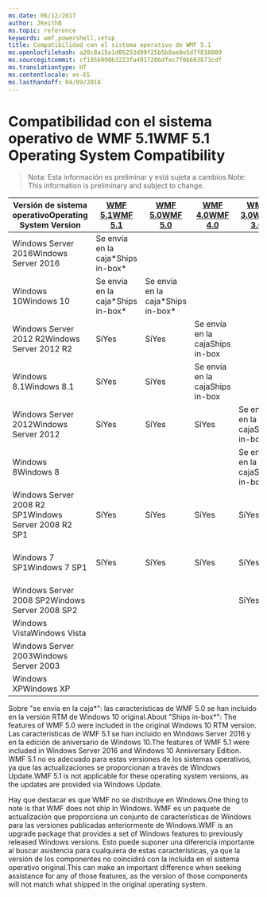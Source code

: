 ```yaml
---
ms.date: 06/12/2017
author: JKeithB
ms.topic: reference
keywords: wmf,powershell,setup
title: Compatibilidad con el sistema operativo de WMF 5.1
ms.openlocfilehash: a20c8a15e1d05253d99f25b5b8ae8e5d7f816089
ms.sourcegitcommit: cf195b090b3223fa4917206dfec7f0b603873cdf
ms.translationtype: HT
ms.contentlocale: es-ES
ms.lasthandoff: 04/09/2018
---
```

# <a name="wmf-51-operating-system-compatibility"></a><span data-ttu-id="557e7-103">Compatibilidad con el sistema operativo de WMF 5.1</span><span class="sxs-lookup"><span data-stu-id="557e7-103">WMF 5.1 Operating System Compatibility</span></span> #

> <span data-ttu-id="557e7-104">Nota: Esta información es preliminar y está sujeta a cambios.</span><span class="sxs-lookup"><span data-stu-id="557e7-104">Note: This information is preliminary and subject to change.</span></span>

| <span data-ttu-id="557e7-105">Versión de sistema operativo</span><span class="sxs-lookup"><span data-stu-id="557e7-105">Operating System Version</span></span> | [<span data-ttu-id="557e7-106">WMF 5.1</span><span class="sxs-lookup"><span data-stu-id="557e7-106">WMF 5.1</span></span>](https://aka.ms/wmf51download) | [<span data-ttu-id="557e7-107">WMF 5.0</span><span class="sxs-lookup"><span data-stu-id="557e7-107">WMF 5.0</span></span>](https://aka.ms/wmf5download) | [<span data-ttu-id="557e7-108">WMF 4.0</span><span class="sxs-lookup"><span data-stu-id="557e7-108">WMF 4.0</span></span>](https://aka.ms/wmf4download) |  [<span data-ttu-id="557e7-109">WMF 3.0</span><span class="sxs-lookup"><span data-stu-id="557e7-109">WMF 3.0</span></span>](https://aka.ms/wmf3download) | [<span data-ttu-id="557e7-110">WMF 2.0</span><span class="sxs-lookup"><span data-stu-id="557e7-110">WMF 2.0</span></span>](https://aka.ms/wmf2download) |
| ------------------------ | ----------- | ----------- | ----------- | ------------ |  ------------- |
| <span data-ttu-id="557e7-111">Windows Server 2016</span><span class="sxs-lookup"><span data-stu-id="557e7-111">Windows Server 2016</span></span> | <span data-ttu-id="557e7-112">Se envía en la caja\*</span><span class="sxs-lookup"><span data-stu-id="557e7-112">Ships in-box\*</span></span> |  |  |  |  |
| <span data-ttu-id="557e7-113">Windows 10</span><span class="sxs-lookup"><span data-stu-id="557e7-113">Windows 10</span></span> | <span data-ttu-id="557e7-114">Se envía en la caja\*</span><span class="sxs-lookup"><span data-stu-id="557e7-114">Ships in-box\*</span></span> | <span data-ttu-id="557e7-115">Se envía en la caja\*</span><span class="sxs-lookup"><span data-stu-id="557e7-115">Ships in-box\*</span></span>  | | | |
| <span data-ttu-id="557e7-116">Windows Server 2012 R2</span><span class="sxs-lookup"><span data-stu-id="557e7-116">Windows Server 2012 R2</span></span>| <span data-ttu-id="557e7-117">Sí</span><span class="sxs-lookup"><span data-stu-id="557e7-117">Yes</span></span> | <span data-ttu-id="557e7-118">Sí</span><span class="sxs-lookup"><span data-stu-id="557e7-118">Yes</span></span> | <span data-ttu-id="557e7-119">Se envía en la caja</span><span class="sxs-lookup"><span data-stu-id="557e7-119">Ships in-box</span></span> |  |  |
| <span data-ttu-id="557e7-120">Windows 8.1</span><span class="sxs-lookup"><span data-stu-id="557e7-120">Windows 8.1</span></span> | <span data-ttu-id="557e7-121">Sí</span><span class="sxs-lookup"><span data-stu-id="557e7-121">Yes</span></span> | <span data-ttu-id="557e7-122">Sí</span><span class="sxs-lookup"><span data-stu-id="557e7-122">Yes</span></span> |  <span data-ttu-id="557e7-123">Se envía en la caja</span><span class="sxs-lookup"><span data-stu-id="557e7-123">Ships in-box</span></span> |  |  |
| <span data-ttu-id="557e7-124">Windows Server 2012</span><span class="sxs-lookup"><span data-stu-id="557e7-124">Windows Server 2012</span></span> | <span data-ttu-id="557e7-125">Sí</span><span class="sxs-lookup"><span data-stu-id="557e7-125">Yes</span></span> | <span data-ttu-id="557e7-126">Sí</span><span class="sxs-lookup"><span data-stu-id="557e7-126">Yes</span></span> | <span data-ttu-id="557e7-127">Sí</span><span class="sxs-lookup"><span data-stu-id="557e7-127">Yes</span></span> |  <span data-ttu-id="557e7-128">Se envía en la caja</span><span class="sxs-lookup"><span data-stu-id="557e7-128">Ships in-box</span></span> | |
| <span data-ttu-id="557e7-129">Windows 8</span><span class="sxs-lookup"><span data-stu-id="557e7-129">Windows 8</span></span> |  |  |  | <span data-ttu-id="557e7-130">Se envía en la caja</span><span class="sxs-lookup"><span data-stu-id="557e7-130">Ships in-box</span></span> | |
| <span data-ttu-id="557e7-131">Windows Server 2008 R2 SP1</span><span class="sxs-lookup"><span data-stu-id="557e7-131">Windows Server 2008 R2 SP1</span></span> | <span data-ttu-id="557e7-132">Sí</span><span class="sxs-lookup"><span data-stu-id="557e7-132">Yes</span></span> | <span data-ttu-id="557e7-133">Sí</span><span class="sxs-lookup"><span data-stu-id="557e7-133">Yes</span></span> | <span data-ttu-id="557e7-134">Sí</span><span class="sxs-lookup"><span data-stu-id="557e7-134">Yes</span></span> |  <span data-ttu-id="557e7-135">Sí</span><span class="sxs-lookup"><span data-stu-id="557e7-135">Yes</span></span>| <span data-ttu-id="557e7-136">Se envía en la caja</span><span class="sxs-lookup"><span data-stu-id="557e7-136">Ships in-box</span></span> |
| <span data-ttu-id="557e7-137">Windows 7 SP1</span><span class="sxs-lookup"><span data-stu-id="557e7-137">Windows 7 SP1</span></span>  | <span data-ttu-id="557e7-138">Sí</span><span class="sxs-lookup"><span data-stu-id="557e7-138">Yes</span></span> | <span data-ttu-id="557e7-139">Sí</span><span class="sxs-lookup"><span data-stu-id="557e7-139">Yes</span></span> | <span data-ttu-id="557e7-140">Sí</span><span class="sxs-lookup"><span data-stu-id="557e7-140">Yes</span></span> | <span data-ttu-id="557e7-141">Sí</span><span class="sxs-lookup"><span data-stu-id="557e7-141">Yes</span></span> | <span data-ttu-id="557e7-142">Se envía en la caja</span><span class="sxs-lookup"><span data-stu-id="557e7-142">Ships in-box</span></span> |
| <span data-ttu-id="557e7-143">Windows Server 2008 SP2</span><span class="sxs-lookup"><span data-stu-id="557e7-143">Windows Server 2008 SP2</span></span> | | | | <span data-ttu-id="557e7-144">Sí</span><span class="sxs-lookup"><span data-stu-id="557e7-144">Yes</span></span> | <span data-ttu-id="557e7-145">Sí</span><span class="sxs-lookup"><span data-stu-id="557e7-145">Yes</span></span> |
| <span data-ttu-id="557e7-146">Windows Vista</span><span class="sxs-lookup"><span data-stu-id="557e7-146">Windows Vista</span></span> | | | | | <span data-ttu-id="557e7-147">Sí</span><span class="sxs-lookup"><span data-stu-id="557e7-147">Yes</span></span> |
| <span data-ttu-id="557e7-148">Windows Server 2003</span><span class="sxs-lookup"><span data-stu-id="557e7-148">Windows Server 2003</span></span>| | | |  | <span data-ttu-id="557e7-149">Sí</span><span class="sxs-lookup"><span data-stu-id="557e7-149">Yes</span></span> |
| <span data-ttu-id="557e7-150">Windows XP</span><span class="sxs-lookup"><span data-stu-id="557e7-150">Windows XP</span></span> | | | |  | <span data-ttu-id="557e7-151">Sí</span><span class="sxs-lookup"><span data-stu-id="557e7-151">Yes</span></span> |


<span data-ttu-id="557e7-152">Sobre "se envía en la caja\*": las características de WMF 5.0 se han incluido en la versión RTM de Windows 10 original.</span><span class="sxs-lookup"><span data-stu-id="557e7-152">About "Ships in-box\*": The features of WMF 5.0 were included in the original Windows 10 RTM version.</span></span>
<span data-ttu-id="557e7-153">Las características de WMF 5.1 se han incluido en Windows Server 2016 y en la edición de aniversario de Windows 10.</span><span class="sxs-lookup"><span data-stu-id="557e7-153">The features of WMF 5.1 were included in Windows Server 2016 and Windows 10 Anniversary Edition.</span></span>
<span data-ttu-id="557e7-154">WMF 5.1 no es adecuado para estas versiones de los sistemas operativos, ya que las actualizaciones se proporcionan a través de Windows Update.</span><span class="sxs-lookup"><span data-stu-id="557e7-154">WMF 5.1 is not applicable for these operating system versions, as the updates are provided via Windows Update.</span></span>


<span data-ttu-id="557e7-155">Hay que destacar es que WMF no se distribuye en Windows.</span><span class="sxs-lookup"><span data-stu-id="557e7-155">One thing to note is that WMF does not ship in Windows.</span></span>
<span data-ttu-id="557e7-156">WMF es un paquete de actualización que proporciona un conjunto de características de Windows para las versiones publicadas anteriormente de Windows.</span><span class="sxs-lookup"><span data-stu-id="557e7-156">WMF is an upgrade package that provides a set of Windows features to previously released Windows versions.</span></span>
<span data-ttu-id="557e7-157">Esto puede suponer una diferencia importante al buscar asistencia para cualquiera de estas características, ya que la versión de los componentes no coincidirá con la incluida en el sistema operativo original.</span><span class="sxs-lookup"><span data-stu-id="557e7-157">This can make an important difference when seeking assistance for any of those features, as the version of those components will not match what shipped in the original operating system.</span></span>